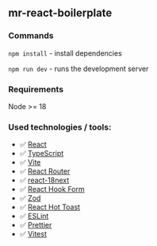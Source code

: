 ## mr-react-boilerplate

### Commands

`npm install` - install dependencies

`npm run dev` - runs the development server

### Requirements
Node >= 18

### Used technologies / tools:

-   ✅ [React](https://reactjs.org/)
-   ✅ [TypeScript](https://www.typescriptlang.org/)
-   ✅ [Vite](https://vitejs.dev/)
-   ✅ [React Router](https://reactrouter.com/)
-   ✅ [react-18next](https://react.i18next.com/)
-   ✅ [React Hook Form](https://react-hook-form.com/)
-   ✅ [Zod](https://github.com/colinhacks/zod/)
-   ✅ [React Hot Toast](https://react-hot-toast.com/)
-   ✅ [ESLint](https://eslint.org/)
-   ✅ [Prettier](https://prettier.io/)
-   ✅ [Vitest](https://vitest.dev/)
